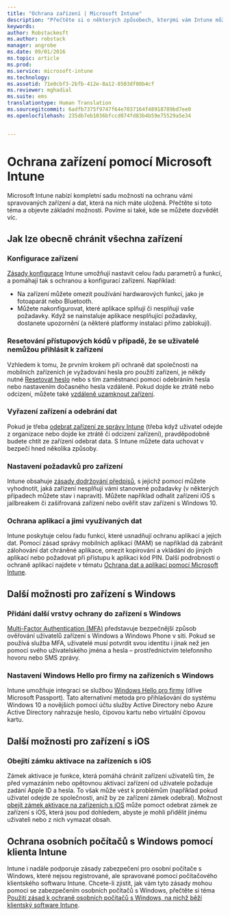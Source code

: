 ```yaml
---
title: "Ochrana zařízení | Microsoft Intune"
description: "Přečtěte si o některých způsobech, kterými vám Intune může pomoct chránit vaše zařízení před neoprávněným přístupem a dalšími hrozbami."
keywords: 
author: Robstackmsft
ms.author: robstack
manager: angrobe
ms.date: 09/01/2016
ms.topic: article
ms.prod: 
ms.service: microsoft-intune
ms.technology: 
ms.assetid: 71e0cbf3-2bfb-412e-8a12-8503df08b4cf
ms.reviewer: mghadial
ms.suite: ems
translationtype: Human Translation
ms.sourcegitcommit: 6adfb7375f9747f64e7037164f48918789bd7ee0
ms.openlocfilehash: 235db7eb1036bfccd074fd83b4b59e75529a5e34


---
```


# <a name="protect-devices-with-microsoft-intune"></a>Ochrana zařízení pomocí Microsoft Intune

Microsoft Intune nabízí kompletní sadu možností na ochranu vámi spravovaných zařízení a dat, která na nich máte uložená. Přečtěte si toto téma a objevte základní možnosti. Povíme si také, kde se můžete dozvědět víc.

## <a name="general-ways-to-protect-all-devices"></a>Jak lze obecně chránit všechna zařízení

### <a name="device-configuration"></a>Konfigurace zařízení
[Zásady konfigurace](manage-settings-and-features-on-your-devices-with-microsoft-intune-policies.md) Intune umožňují nastavit celou řadu parametrů a funkcí, a pomáhají tak s ochranou a konfigurací zařízení. Například:
- Na zařízení můžete omezit používání hardwarových funkcí, jako je fotoaparát nebo Bluetooth.
- Můžete nakonfigurovat, které aplikace splňují či nesplňují vaše požadavky. Když se nainstaluje aplikace nesplňující požadavky, dostanete upozornění (a některé platformy instalaci přímo zablokují).

### <a name="reset-passcodes-when-users-are-locked-out-of-their-devices"></a>Resetování přístupových kódů v případě, že se uživatelé nemůžou přihlásit k zařízení
Vzhledem k tomu, že prvním krokem při ochraně dat společnosti na mobilních zařízeních je vyžadování hesla pro použití zařízení, je někdy nutné [Resetovat heslo](use-remote-lock-and-passcode-reset-in-microsoft-intune.md) nebo s tím zaměstnanci pomoci odebráním hesla nebo nastavením dočasného hesla vzdáleně. Pokud dojde ke ztrátě nebo odcizení, můžete také [vzdáleně uzamknout zařízení](use-remote-lock-and-passcode-reset-in-microsoft-intune.md).

### <a name="retire-devices-and-remove-data"></a>Vyřazení zařízení a odebrání dat
Pokud je třeba [odebrat zařízení ze správy Intune](retire-devices-from-microsoft-intune-management.md) (třeba když uživatel odejde z organizace nebo dojde ke ztrátě či odcizení zařízení), pravděpodobně budete chtít ze zařízení odebrat data. S Intune můžete data uchovat v bezpečí hned několika způsoby.

### <a name="require-devices-to-be-compliant"></a>Nastavení požadavků pro zařízení
Intune obsahuje [zásady dodržování předpisů](introduction-to-device-compliance-policies-in-microsoft-intune.md), s jejichž pomocí můžete vyhodnotit, jaká zařízení nesplňují vámi stanovené požadavky (v některých případech můžete stav i napravit). Můžete například odhalit zařízení iOS s jailbreakem či zašifrovaná zařízení nebo ověřit stav zařízení s Windows 10.

### <a name="protect-apps-and-the-data-they-use"></a>Ochrana aplikací a jimi využívaných dat
Intune poskytuje celou řadu funkcí, které usnadňují ochranu aplikací a jejich dat. Pomocí zásad správy mobilních aplikací (MAM) se například dá zabránit zálohování dat chráněné aplikace, omezit kopírování a vkládání do jiných aplikací nebo požadovat při přístupu k aplikaci kód PIN. Další podrobnosti o ochraně aplikací najdete v tématu [Ochrana dat a aplikací pomocí Microsoft Intune](protect-apps-and-data-with-microsoft-intune.md).

## <a name="further-capabilities-for-windows-devices"></a>Další možnosti pro zařízení s Windows

### <a name="add-an-additional-layer-of-protection-to-windows-devices"></a>Přidání další vrstvy ochrany do zařízení s Windows
[Multi-Factor Authentication (MFA)](protect-windows-devices-with-multi-factor-authentication.md) představuje bezpečnější způsob ověřování uživatelů zařízení s Windows a Windows Phone v síti.  Pokud se používá služba MFA, uživatelé musí potvrdit svou identitu i jinak než jen pomocí svého uživatelského jména a hesla – prostřednictvím telefonního hovoru nebo SMS zprávy.

### <a name="control-windows-hello-for-business-settings-on-windows-devices"></a>Nastavení Windows Hello pro firmy na zařízeních s Windows
Intune umožňuje integraci se službou [Windows Hello pro firmy](control-microsoft-passport-settings-on-devices-with-microsoft-intune.md) (dříve Microsoft Passport). Tato alternativní metoda pro přihlašování do systému Windows 10 a novějších pomocí účtu služby Active Directory nebo Azure Active Directory nahrazuje heslo, čipovou kartu nebo virtuální čipovou kartu.

## <a name="further-capabilities-for-ios-devices"></a>Další možnosti pro zařízení s iOS

### <a name="bypass-activation-lock-on-ios-devices"></a>Obejití zámku aktivace na zařízeních s iOS
Zámek aktivace je funkce, která pomáhá chránit zařízení uživatelů tím, že před vymazáním nebo opětovnou aktivací zařízení od uživatele požaduje zadání Apple ID a hesla. To však může vést k problémům (například pokud uživatel odejde ze společnosti, aniž by ze zařízení zámek odebral). Možnost [obejít zámek aktivace na zařízeních s iOS](help-protect-ios-devices-with-activation-lock-bypass-for-microsoft-intune.md) může pomoct odebrat zámek ze zařízení s iOS, která jsou pod dohledem, abyste je mohli přidělit jinému uživateli nebo z nich vymazat obsah.



## <a name="protect-windows-pcs-managed-with-the-intune-client"></a>Ochrana osobních počítačů s Windows pomocí klienta Intune
Intune i nadále podporuje zásady zabezpečení pro osobní počítače s Windows, které nejsou registrované, ale spravované pomocí počítačového klientského softwaru Intune. Chcete-li zjistit, jak vám tyto zásady mohou pomoci se zabezpečením osobních počítačů s Windows, přečtěte si téma [Použití zásad k ochraně osobních počítačů s Windows, na nichž běží klientský software Intune](policies-to-protect-windows-pcs-in-microsoft-intune.md).



<!--HONumber=Dec16_HO2-->


